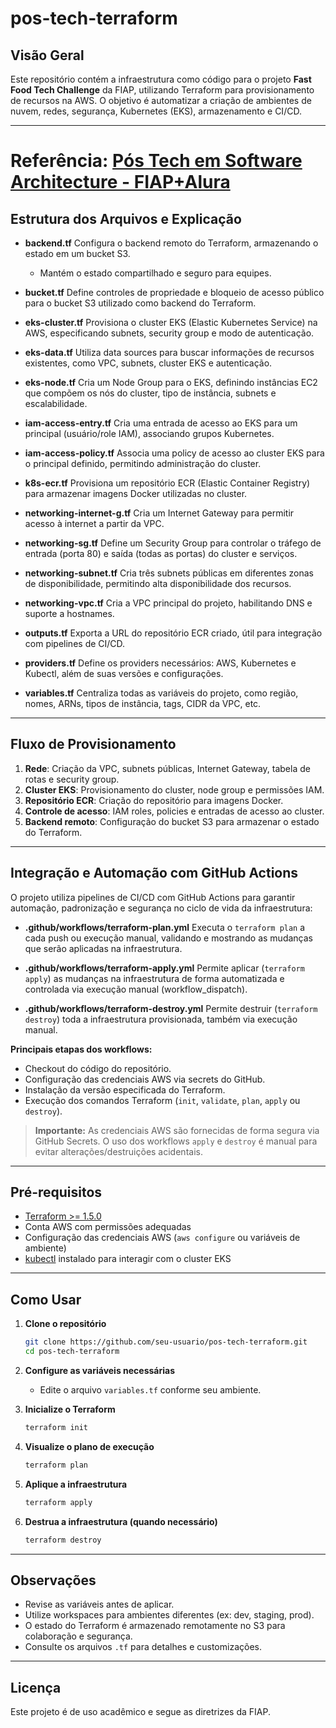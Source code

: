 # pos-tech-terraform

## Visão Geral

Este repositório contém a infraestrutura como código para o projeto **Fast Food Tech Challenge** da FIAP, utilizando Terraform para provisionamento de recursos na AWS. O objetivo é automatizar a criação de ambientes de nuvem, redes, segurança, Kubernetes (EKS), armazenamento e CI/CD.

---

# Referência: [Pós Tech em Software Architecture - FIAP+Alura](https://postech.fiap.com.br/curso/software-architecture/)


## Estrutura dos Arquivos e Explicação

- **backend.tf**
  Configura o backend remoto do Terraform, armazenando o estado em um bucket S3.

  - Mantém o estado compartilhado e seguro para equipes.

- **bucket.tf**
  Define controles de propriedade e bloqueio de acesso público para o bucket S3 utilizado como backend do Terraform.

- **eks-cluster.tf**
  Provisiona o cluster EKS (Elastic Kubernetes Service) na AWS, especificando subnets, security group e modo de autenticação.

- **eks-data.tf**
  Utiliza data sources para buscar informações de recursos existentes, como VPC, subnets, cluster EKS e autenticação.

- **eks-node.tf**
  Cria um Node Group para o EKS, definindo instâncias EC2 que compõem os nós do cluster, tipo de instância, subnets e escalabilidade.

- **iam-access-entry.tf**
  Cria uma entrada de acesso ao EKS para um principal (usuário/role IAM), associando grupos Kubernetes.

- **iam-access-policy.tf**
  Associa uma policy de acesso ao cluster EKS para o principal definido, permitindo administração do cluster.

- **k8s-ecr.tf**
  Provisiona um repositório ECR (Elastic Container Registry) para armazenar imagens Docker utilizadas no cluster.

- **networking-internet-g.tf**
  Cria um Internet Gateway para permitir acesso à internet a partir da VPC.

- **networking-sg.tf**
  Define um Security Group para controlar o tráfego de entrada (porta 80) e saída (todas as portas) do cluster e serviços.

- **networking-subnet.tf**
  Cria três subnets públicas em diferentes zonas de disponibilidade, permitindo alta disponibilidade dos recursos.

- **networking-vpc.tf**
  Cria a VPC principal do projeto, habilitando DNS e suporte a hostnames.

- **outputs.tf**
  Exporta a URL do repositório ECR criado, útil para integração com pipelines de CI/CD.

- **providers.tf**
  Define os providers necessários: AWS, Kubernetes e Kubectl, além de suas versões e configurações.

- **variables.tf**
  Centraliza todas as variáveis do projeto, como região, nomes, ARNs, tipos de instância, tags, CIDR da VPC, etc.

---

## Fluxo de Provisionamento

1. **Rede**: Criação da VPC, subnets públicas, Internet Gateway, tabela de rotas e security group.
2. **Cluster EKS**: Provisionamento do cluster, node group e permissões IAM.
3. **Repositório ECR**: Criação do repositório para imagens Docker.
4. **Controle de acesso**: IAM roles, policies e entradas de acesso ao cluster.
5. **Backend remoto**: Configuração do bucket S3 para armazenar o estado do Terraform.

---

## Integração e Automação com GitHub Actions

O projeto utiliza pipelines de CI/CD com GitHub Actions para garantir automação, padronização e segurança no ciclo de vida da infraestrutura:

- **.github/workflows/terraform-plan.yml**
  Executa o `terraform plan` a cada push ou execução manual, validando e mostrando as mudanças que serão aplicadas na infraestrutura.

- **.github/workflows/terraform-apply.yml**
  Permite aplicar (`terraform apply`) as mudanças na infraestrutura de forma automatizada e controlada via execução manual (workflow_dispatch).

- **.github/workflows/terraform-destroy.yml**
  Permite destruir (`terraform destroy`) toda a infraestrutura provisionada, também via execução manual.

**Principais etapas dos workflows:**

- Checkout do código do repositório.
- Configuração das credenciais AWS via secrets do GitHub.
- Instalação da versão especificada do Terraform.
- Execução dos comandos Terraform (`init`, `validate`, `plan`, `apply` ou `destroy`).

> **Importante:**
> As credenciais AWS são fornecidas de forma segura via GitHub Secrets.
> O uso dos workflows `apply` e `destroy` é manual para evitar alterações/destruições acidentais.

---

## Pré-requisitos

- [Terraform >= 1.5.0](https://www.terraform.io/downloads.html)
- Conta AWS com permissões adequadas
- Configuração das credenciais AWS (`aws configure` ou variáveis de ambiente)
- [kubectl](https://kubernetes.io/docs/tasks/tools/) instalado para interagir com o cluster EKS

---

## Como Usar

1. **Clone o repositório**

   ```bash
   git clone https://github.com/seu-usuario/pos-tech-terraform.git
   cd pos-tech-terraform
   ```

2. **Configure as variáveis necessárias**

   - Edite o arquivo `variables.tf` conforme seu ambiente.

3. **Inicialize o Terraform**

   ```bash
   terraform init
   ```

4. **Visualize o plano de execução**

   ```bash
   terraform plan
   ```

5. **Aplique a infraestrutura**

   ```bash
   terraform apply
   ```

6. **Destrua a infraestrutura (quando necessário)**
   ```bash
   terraform destroy
   ```

---

## Observações

- Revise as variáveis antes de aplicar.
- Utilize workspaces para ambientes diferentes (ex: dev, staging, prod).
- O estado do Terraform é armazenado remotamente no S3 para colaboração e segurança.
- Consulte os arquivos `.tf` para detalhes e customizações.

---

## Licença

Este projeto é de uso acadêmico e segue as diretrizes da FIAP.
